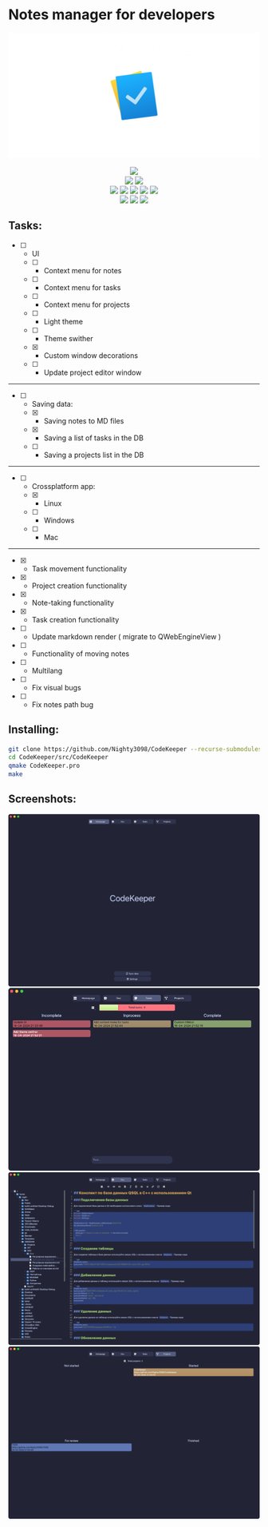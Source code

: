 # Notes manager for developers

![header](imgs/header.png)

<div align="center">
<a href="./LICENSE.md"><img src="https://img.shields.io/github/license/Nighty3098/CodeKeeper?style=for-the-badge&color=85e185&logoColor=85e185&labelColor=0d1117" /></a>
<br>
<img src="https://img.shields.io/github/last-commit/Nighty3098/CodeKeeper?style=for-the-badge&logo=github&color=7dc4e4&logoColor=D9E0EE&labelColor=0d1117"/>
<img src="https://img.shields.io/github/stars/Nighty3098/CodeKeeper?style=for-the-badge&logo=apachespark&color=eed49f&logoColor=D9E0EE&labelColor=0d1117"/>
<!--<img src="https://img.shields.io/endpoint?url=https://waka.mehalter.com/api/compat/shields/v1/mehalter/interval:any/label:Nighty3098&style=for-the-badge&label=wakatime&logo=wakatime&color=a6da95&logoColor=D9E0EE&labelColor=0d1117"/>-->
<br>
<img src="https://img.shields.io/badge/c  ++-%2300599C.svg?style=for-the-badge&logo=c%2B%2B&logoColor=white"/>
<img src="https://img.shields.io/badge/Qt-%23217346.svg?style=for-the-badge&logo=Qt&logoColor=white"/>
<img src="https://img.shields.io/badge/sqlite-%2307405e.svg?style=for-the-badge&logo=sqlite&logoColor=white"/>
<img src="https://img.shields.io/badge/markdown-%23000000.svg?style=for-the-badge&logo=markdown&logoColor=white"/>
<img src="https://img.shields.io/badge/github-%23121011.svg?style=for-the-badge&logo=github&logoColor=white" />
<br>
<a href="https://discord.gg/#9707" target="blank"><img src="https://img.shields.io/badge/Discord-%235865F2.svg?style=for-the-badge&logo=discord&logoColor=white"/></a>
<a href="https://t.me/Night3098" target="blank"><img src="https://img.shields.io/badge/Telegram-2CA5E0?style=for-the-badge&logo=telegram&logoColor=white"/></a>
<a href="mailto:night3098game@gmail.com" target="blank"><img src="https://img.shields.io/badge/Gmail-D14836?style=for-the-badge&logo=gmail&logoColor=white"/></a>
</div>

## Tasks:

  - [ ] - UI
    - [ ] - Context menu for notes
    - [ ] - Context menu for tasks
    - [ ] - Context menu for projects
    - [ ] - Light theme
    - [ ] - Theme swither
    - [X] - Custom window decorations
    - [ ] - Update project editor window
******
  - [ ] - Saving data:
    - [X] - Saving notes to MD files
    - [X] - Saving a list of tasks in the DB
    - [ ] - Saving a projects list  in the DB
******
  - [ ] - Crossplatform app:
    - [X] - Linux
    - [ ] - Windows
    - [ ] - Mac
 ******
  - [X] - Task movement functionality
  - [X] - Project creation functionality
  - [X] - Note-taking functionality
  - [X] - Task creation functionality
  - [ ] - Update markdown render ( migrate to QWebEngineView )
  - [ ] - Functionality of moving notes
  - [ ] - Multilang
  - [ ] - Fix visual bugs
  - [ ] - Fix notes path bug 
 
## Installing:

```bash
git clone https://github.com/Nighty3098/CodeKeeper --recurse-submodules
cd CodeKeeper/src/CodeKeeper
qmake CodeKeeper.pro
make
```

## Screenshots:

![Main](imgs/1.png)
![Editor](imgs/2.png)
![Tasks](imgs/3.png)
![Projects](imgs/4.png)
